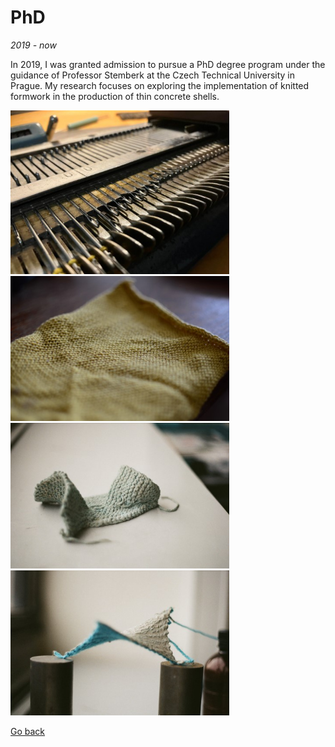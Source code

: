 # PhD
_2019 - now_

In 2019, I was granted admission to pursue a PhD degree program under the guidance of Professor Stemberk at the Czech Technical University in Prague. My research focuses on exploring the implementation of knitted formwork in the production of thin concrete shells.

<img src='./assets/img/phd-knitting-machine-closeup.png' width='350'>

<img src='./assets/img/phd-detail of knitting.jpg' width='350'>

<img src='./assets/img/phd-nonflat finished.jpeg' width='350'>

<img src='./assets/img/phd-knitted hyppar.jpeg' width='350'>

[Go back](index.md)